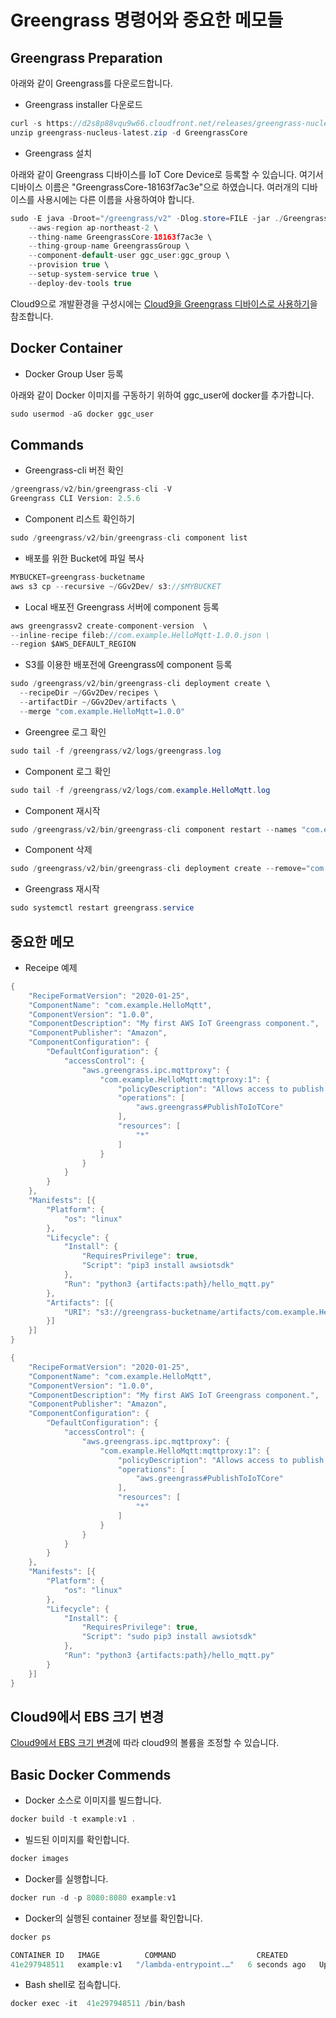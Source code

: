 # Greengrass 명령어와 중요한 메모들

## Greengrass Preparation

아래와 같이 Greengrass를 다운로드합니다.

- Greengrass installer 다운로드

```java
curl -s https://d2s8p88vqu9w66.cloudfront.net/releases/greengrass-nucleus-latest.zip > greengrass-nucleus-latest.zip
unzip greengrass-nucleus-latest.zip -d GreengrassCore
```

- Greengrass 설치 

아래와 같이 Greengrass 디바이스를 IoT Core Device로 등록할 수 있습니다. 여기서 디바이스 이름은 "GreengrassCore-18163f7ac3e"으로 하였습니다. 여러개의 디바이스를 사용시에는 다른 이름을 사용하여야 합니다. 

```java
sudo -E java -Droot="/greengrass/v2" -Dlog.store=FILE -jar ./GreengrassCore/lib/Greengrass.jar \
	--aws-region ap-northeast-2 \
	--thing-name GreengrassCore-18163f7ac3e \
	--thing-group-name GreengrassGroup \
	--component-default-user ggc_user:ggc_group \
	--provision true \
	--setup-system-service true \
	--deploy-dev-tools true
```

Cloud9으로 개발환경을 구성시에는 [Cloud9을 Greengrass 디바이스로 사용하기](https://github.com/kyopark2014/iot-greengrass/blob/main/cloud9.md)을 참조합니다. 

## Docker Container

- Docker Group User 등록

아래와 같이 Docker 이미지를 구동하기 위하여 ggc_user에 docker를 추가합니다.

```java
sudo usermod -aG docker ggc_user
```

## Commands

- Greengrass-cli 버전 확인 

```java
/greengrass/v2/bin/greengrass-cli -V
Greengrass CLI Version: 2.5.6
```

- Component 리스트 확인하기 

```java
sudo /greengrass/v2/bin/greengrass-cli component list
```

- 배포를 위한 Bucket에 파일 복사

```java
MYBUCKET=greengrass-bucketname
aws s3 cp --recursive ~/GGv2Dev/ s3://$MYBUCKET
```

- Local 배포전 Greengrass 서버에 component 등록 

```java
aws greengrassv2 create-component-version  \
--inline-recipe fileb://com.example.HelloMqtt-1.0.0.json \
--region $AWS_DEFAULT_REGION
```

- S3를 이용한 배포전에 Greengrass에 component 등록 

```java
sudo /greengrass/v2/bin/greengrass-cli deployment create \
  --recipeDir ~/GGv2Dev/recipes \
  --artifactDir ~/GGv2Dev/artifacts \
  --merge "com.example.HelloMqtt=1.0.0"
```

- Greengree 로그 확인 

```java
sudo tail -f /greengrass/v2/logs/greengrass.log
```

- Component 로그 확인 

```java
sudo tail -f /greengrass/v2/logs/com.example.HelloMqtt.log
```

- Component 재시작 

```java
sudo /greengrass/v2/bin/greengrass-cli component restart --names "com.example.HelloWorld"
```

- Component 삭제 

```java
sudo /greengrass/v2/bin/greengrass-cli deployment create --remove="com.example.HelloMqtt"
```


- Greengrass 재시작

```java
sudo systemctl restart greengrass.service
```

## 중요한 메모

- Receipe 예제 

```java
{
    "RecipeFormatVersion": "2020-01-25",
    "ComponentName": "com.example.HelloMqtt",
    "ComponentVersion": "1.0.0",
    "ComponentDescription": "My first AWS IoT Greengrass component.",
    "ComponentPublisher": "Amazon",
    "ComponentConfiguration": {
        "DefaultConfiguration": {
            "accessControl": {
                "aws.greengrass.ipc.mqttproxy": {
                    "com.example.HelloMqtt:mqttproxy:1": {
                        "policyDescription": "Allows access to publish to all AWS IoT Core topics.",
	                    "operations": [
	                        "aws.greengrass#PublishToIoTCore"
	                    ],
	                    "resources": [
	                        "*"
	                    ]
	                }
                }
            }
        }
    },
    "Manifests": [{
        "Platform": {
            "os": "linux"
        },
        "Lifecycle": {
            "Install": {
                "RequiresPrivilege": true,
                "Script": "pip3 install awsiotsdk"
            },
            "Run": "python3 {artifacts:path}/hello_mqtt.py"
        },
        "Artifacts": [{
            "URI": "s3://greengrass-bucketname/artifacts/com.example.HelloMqtt/1.0.0/hello_mqtt.py"
        }]
    }]
}
```



```java
{
    "RecipeFormatVersion": "2020-01-25",
    "ComponentName": "com.example.HelloMqtt",
    "ComponentVersion": "1.0.0",
    "ComponentDescription": "My first AWS IoT Greengrass component.",
    "ComponentPublisher": "Amazon",
    "ComponentConfiguration": {
        "DefaultConfiguration": {
	        "accessControl": {
                "aws.greengrass.ipc.mqttproxy": {
                    "com.example.HelloMqtt:mqttproxy:1": {
                        "policyDescription": "Allows access to publish to all AWS IoT Core topics.",
                        "operations": [
                            "aws.greengrass#PublishToIoTCore"
                        ],
                        "resources": [
                            "*"
                        ]
                    }
                }
            }
        }
    },
    "Manifests": [{
        "Platform": {
            "os": "linux"
        },
        "Lifecycle": {
            "Install": {
                "RequiresPrivilege": true,
                "Script": "sudo pip3 install awsiotsdk"
            },
            "Run": "python3 {artifacts:path}/hello_mqtt.py"
        }
    }]
}
```

## Cloud9에서 EBS 크기 변경

[Cloud9에서 EBS 크기 변경](https://github.com/kyopark2014/technical-summary/blob/main/resize.md)에 따라 cloud9의 볼륨을 조정할 수 있습니다.

## Basic Docker Commends

- Docker 소스로 이미지를 빌드합니다. 

```java
docker build -t example:v1 .
```

- 빌드된 이미지를 확인합니다. 

```java
docker images
```

- Docker를 실행합니다. 

```java
docker run -d -p 8080:8080 example:v1
```


- Docker의 실행된 container 정보를 확인합니다. 

```java
docker ps

CONTAINER ID   IMAGE          COMMAND                  CREATED         STATUS         PORTS                    NAMES
41e297948511   example:v1   "/lambda-entrypoint.…"   6 seconds ago   Up 4 seconds   0.0.0.0:8080->8080/tcp   stupefied_carson
```

- Bash shell로 접속합니다.

```java
docker exec -it  41e297948511 /bin/bash
```



